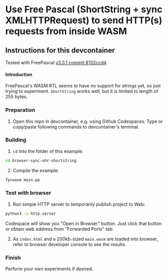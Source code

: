 # Use Free Pascal (ShortString + sync XMLHTTPRequest) to send HTTP(s) requests from inside WASM

## Instructions for this devcontainer

Tested with FreePascal [v3.3.1 commit 8132ccd4](https://gitlab.com/freepascal.org/fpc/source/-/tree/8132ccd4).

#### Introduction

FreePascal's WASM RTL seems to have no support for strings yet, so just trying to experiment. 
`ShortString` works well, but it is limited to length of 255 bytes. 

### Preparation

1. Open this repo in devcontainer, e.g. using Github Codespaces.
   Type or copy/paste following commands to devcontainer's terminal.

### Building

1. `cd` into the folder of this example:

```sh
cd browser-sync-xhr-shortstring
```

2. Compile the example:

```sh
fpcwasm main.pp
```

### Test with browser

1. Run simple HTTP server to temporarily publish project to Web:

```sh
python3 -m http.server
```

Codespace will show you "Open in Browser" button. Just click that button or
obtain web address from "Forwarded Ports" tab.

2. As `index.html` and a 200kb-sized `main.wasm` are loaded into browser, refer to browser developer console
   to see the results.


### Finish

Perform your own experiments if desired.

